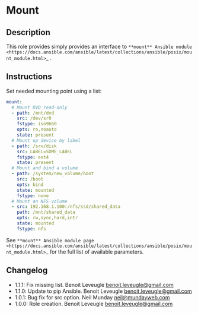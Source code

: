 # Mount

## Description

This role provides simply provides an interface to `**mount** Ansible module <https://docs.ansible.com/ansible/latest/collections/ansible/posix/mount_module.html>`_ .

## Instructions

Set needed mounting point using a list:

```yaml
mount:
  # Mount DVD read-only
  - path: /mnt/dvd
    src: /dev/sr0
    fstype: iso9660
    opts: ro,noauto
    state: present
  # Mount up device by label
  - path: /srv/disk
    src: LABEL=SOME_LABEL
    fstype: ext4
    state: present
  # Mount and bind a volume
  - path: /system/new_volume/boot
    src: /boot
    opts: bind
    state: mounted
    fstype: none
  # Mount an NFS volume
  - src: 192.168.1.100:/nfs/ssd/shared_data
    path: /mnt/shared_data
    opts: rw,sync,hard,intr
    state: mounted
    fstype: nfs
```

See `**mount** Ansible module page <https://docs.ansible.com/ansible/latest/collections/ansible/posix/mount_module.html>`_
for the full list of available parameters.

## Changelog

* 1.1.1: Fix missing list. Benoit Leveugle <benoit.leveugle@gmail.com>
* 1.1.0: Update to pip Ansible. Benoit Leveugle <benoit.leveugle@gmail.com>
* 1.0.1: Bug fix for src option. Neil Munday <neil@mundayweb.com>
* 1.0.0: Role creation. Benoit Leveugle <benoit.leveugle@gmail.com>
